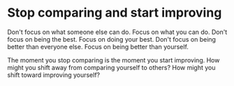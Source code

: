 # Stop comparing and start improving

Don't focus on what someone else can do. Focus on what you can do. Don't focus on being the best. Focus on doing your best. Don't focus on being better than everyone else. Focus on being better than yourself.

The moment you stop comparing is the moment you start improving. How might you shift away from comparing yourself to others? How might you shift toward improving yourself?
